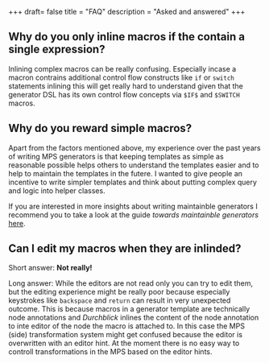 +++
draft= false
title = "FAQ"
description = "Asked and answered"
+++

## Why do you only inline macros if the contain a single expression?

Inlining complex macros can be really confusing. Especially incase a macron contrains additional control flow constructs like `if` or `switch` statements inlining this will get really hard to understand given that the generator DSL has its own control flow concepts via `$IF$` and `$SWITCH` macros.

## Why do you reward simple macros?

Apart from the factors mentioned above, my experience over the past years of writing MPS generators is that keeping templates as simple as reasonable possible helps others to understand the templates easier and to help to maintain the templates in the futere. I wanted to give people an incentive to write simpler templates and think about putting complex query and logic into helper classes.

If you are interested in more insights about writing maintainble generators I recommend you to take a look at the guide *towards maintainble generators* [here](https://coolya.github.io/maintainable-generators/).

## Can I edit my macros when they are inlinded?

Short answer: **Not really!**

Long answer: While the editors are not read only you can try to edit them, but the editing experience might be really poor because especially keystrokes like `backspace` and `return` can result in very unexpected outcome. This is because macros in a generator template are technically node annotations and *Durchblick* inlines the content of the node annotation to inte editor of the node the macro is attached to. In this case the MPS (side) transformation system might get confused because the editor is overwritten with an editor hint. At the moment there is no easy way to controll transformations in the MPS based on the editor hints.
